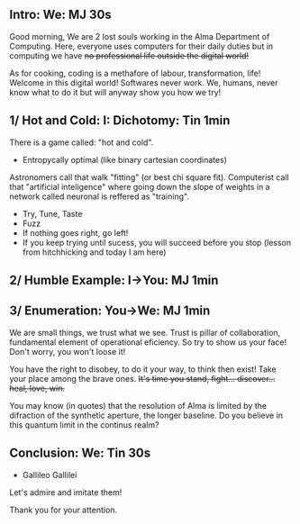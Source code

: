 ## Intro: We: MJ 30s

Good morning,
We are 2 lost souls working in the Alma Department of Computing.
Here, everyone uses computers for their daily duties but in computing we have ~~no professional life outside the digital world!~~

As for cooking, coding is a methafore of labour, transformation, life!
Welcome in this digital world!
Softwares never work. We, humans, never know what to do it but will anyway show you how we try!


## 1/ Hot and Cold: I: Dichotomy: Tin 1min

There is a game called: "hot and cold".

* Entropycally optimal (like binary cartesian coordinates)

Astronomers call that walk "fitting" (or best chi square fit).
Computerist call that "artificial inteligence" where going down the slope of weights in a network called neuronal is reffered as "training".

* Try, Tune, Taste
* Fuzz
* If nothing goes right, go left!
* If you keep trying until sucess, you will succeed before you stop (lesson from hitchhicking and today I am here)

## 2/ Humble Example: I->You: MJ 1min



## 3/ Enumeration: You->We: MJ 1min

We are small things, we trust what we see.
Trust is pillar of collaboration, fundamental element of operational eficiency.
So try to show us your face! Don't worry, you won't loose it!

You have the right to disobey, to do it your way, to think then exist!
Take your place among the brave ones.
~~It's time you stand, fight... discover... heal, love, win.~~

You may know (in quotes) that the resolution of Alma is limited by the difraction of the synthetic aperture, the longer baseline.
Do you believe in this quantum limit in the continus realm?

## Conclusion: We: Tin 30s

* Gallileo Gallilei

Let's admire and imitate them!

Thank you for your attention.

